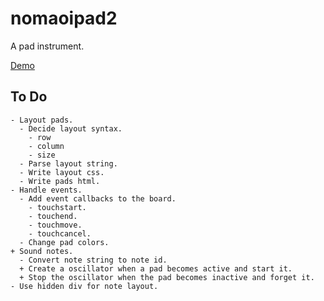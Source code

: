 # nomaoipad2

A pad instrument.

[Demo](https://tkojitu.github.io/nomaoipad2/)

## To Do

	- Layout pads.
	  - Decide layout syntax.
	    - row
	    - column
	    - size
	  - Parse layout string.
	  - Write layout css.
	  - Write pads html.
	- Handle events.
	  - Add event callbacks to the board.
	    - touchstart.
	    - touchend.
	    - touchmove.
	    - touchcancel.
	  - Change pad colors.
	+ Sound notes.
	  - Convert note string to note id.
	  + Create a oscillator when a pad becomes active and start it.
	  + Stop the oscillator when the pad becomes inactive and forget it.
	- Use hidden div for note layout.
